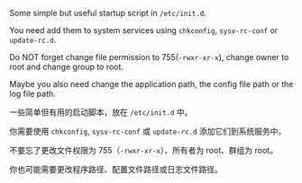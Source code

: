 Some simple but useful startup script in `/etc/init.d`.

You need add them to system services using `chkconfig`, `sysv-rc-conf` or `update-rc.d`.

Do NOT forget change file permission to 755(`-rwxr-xr-x`), change owner to root and change group to root.

Maybe you also need change the application path, the config file path or the log file path.


一些简单但有用的启动脚本，放在 `/etc/init.d` 中。

你需要使用 `chkconfig`, `sysv-rc-conf` 或 `update-rc.d` 添加它们到系统服务中。

不要忘了更改文件权限为 755（`-rwxr-xr-x`）、所有者为 root、群组为 root。

你也可能需要更改程序路径、配置文件路径或日志文件路径。